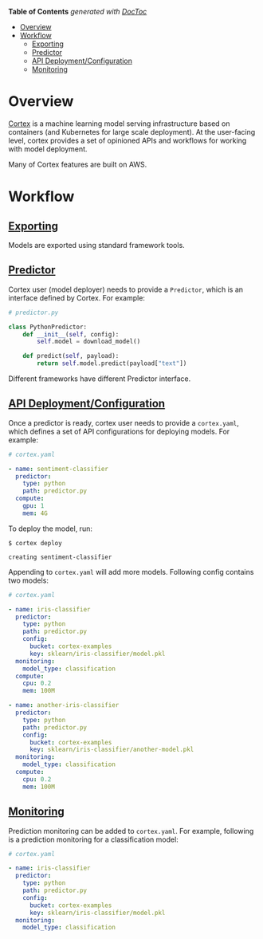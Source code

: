 <!-- START doctoc generated TOC please keep comment here to allow auto update -->
<!-- DON'T EDIT THIS SECTION, INSTEAD RE-RUN doctoc TO UPDATE -->
**Table of Contents**  *generated with [DocToc](https://github.com/thlorenz/doctoc)*

- [Overview](#overview)
- [Workflow](#workflow)
  - [Exporting](#exporting)
  - [Predictor](#predictor)
  - [API Deployment/Configuration](#api-deploymentconfiguration)
  - [Monitoring](#monitoring)

<!-- END doctoc generated TOC please keep comment here to allow auto update -->

# Overview

[Cortex](https://github.com/cortexlabs/cortex) is a machine learning model serving infrastructure
based on containers (and Kubernetes for large scale deployment). At the user-facing level, cortex
provides a set of opinioned APIs and workflows for working with model deployment.

Many of Cortex features are built on AWS.

# Workflow

## [Exporting](https://docs.cortex.dev/deployments/exporting)

Models are exported using standard framework tools.

## [Predictor](https://docs.cortex.dev/deployments/predictors)

Cortex user (model deployer) needs to provide a `Predictor`, which is an interface defined by Cortex.
For example:

```python
# predictor.py

class PythonPredictor:
    def __init__(self, config):
        self.model = download_model()

    def predict(self, payload):
        return self.model.predict(payload["text"])
```

Different frameworks have different Predictor interface.

## [API Deployment/Configuration](https://docs.cortex.dev/deployments/api-configuration)

Once a predictor is ready, cortex user needs to provide a `cortex.yaml`, which defines a set of
API configurations for deploying models. For example:

```yaml
# cortex.yaml

- name: sentiment-classifier
  predictor:
    type: python
    path: predictor.py
  compute:
    gpu: 1
    mem: 4G
```

To deploy the model, run:

```
$ cortex deploy

creating sentiment-classifier
```

Appending to `cortex.yaml` will add more models. Following config contains two models:

```yaml
# cortex.yaml

- name: iris-classifier
  predictor:
    type: python
    path: predictor.py
    config:
      bucket: cortex-examples
      key: sklearn/iris-classifier/model.pkl
  monitoring:
    model_type: classification
  compute:
    cpu: 0.2
    mem: 100M

- name: another-iris-classifier
  predictor:
    type: python
    path: predictor.py
    config:
      bucket: cortex-examples
      key: sklearn/iris-classifier/another-model.pkl
  monitoring:
    model_type: classification
  compute:
    cpu: 0.2
    mem: 100M
```

## [Monitoring](https://docs.cortex.dev/deployments/prediction-monitoring)

Prediction monitoring can be added to `cortex.yaml`. For example, following is a prediction
monitoring for a classification model:

```yaml
# cortex.yaml

- name: iris-classifier
  predictor:
    type: python
    path: predictor.py
    config:
      bucket: cortex-examples
      key: sklearn/iris-classifier/model.pkl
  monitoring:
    model_type: classification
```
